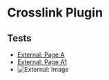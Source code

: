 # Crosslink Plugin

## Tests

- [External: Page A](@a:page_a.md)
- [External: Page A1](@a:page_a1)
- ![External: Image](x-alpha://my-image.png)
